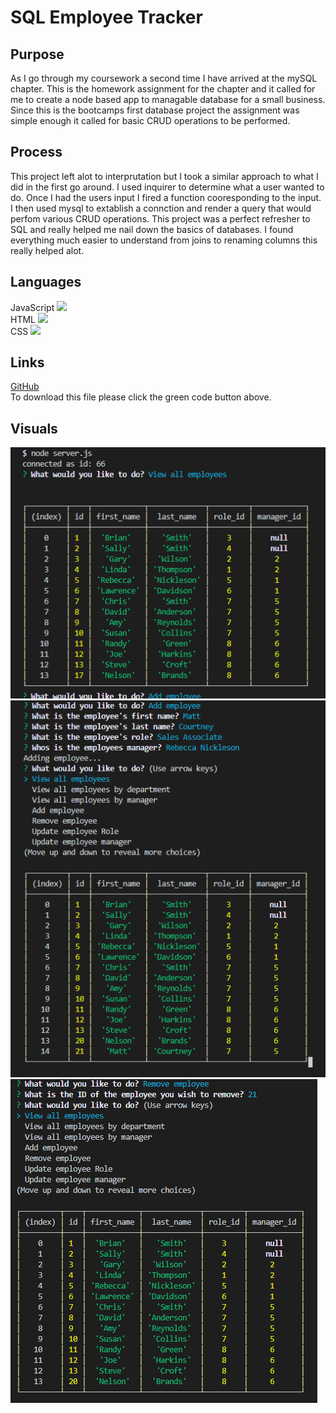 # SQL Employee Tracker

## Purpose
As I go through my coursework a second time I have arrived at the mySQL chapter. This is the homework assignment for the chapter and it called for me to create a node based app to managable database for a small business. Since this is the bootcamps first database project the assignment was simple enough it called for basic CRUD operations to be performed. 

## Process
This project left alot to interprutation but I took a similar approach to what I did in the first go around. I used inquirer to determine what a user wanted to do. Once I had the users input I fired a function cooresponding to the input. I then used mysql to extablish a connction and render a query that would perfom various CRUD operations. This project was a perfect refresher to SQL and really helped me nail down the basics of databases. I found everything much easier to understand from joins to renaming columns this really helped alot. 

## Languages 
JavaScript <img src="https://progress-bar.dev/100">
<br>
HTML <img src="https://progress-bar.dev/0">
<br>
CSS <img src="https://progress-bar.dev/0">

## Links
[GitHub](https://github.com/sharkattack182/sql-employee-tracker)
<br>
To download this file please click the green code button above.

## Visuals
<img src="./imgs/all-employees.PNG">
<br>
<img src="./imgs/add.PNG">
<br>
<img src="./imgs/delete.PNG">
